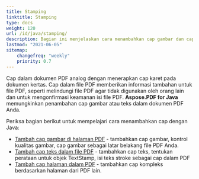 ```yaml
---
title: Stamping 
linktitle: Stamping
type: docs
weight: 120
url: /id/java/stamping/
description: Bagian ini menjelaskan cara menambahkan cap gambar dan cap teks ke halaman PDF.
lastmod: "2021-06-05"
sitemap:
    changefreq: "weekly"
    priority: 0.7
---
```


Cap dalam dokumen PDF analog dengan menerapkan cap karet pada dokumen kertas. Cap dalam file PDF memberikan informasi tambahan untuk file PDF, seperti melindungi file PDF agar tidak digunakan oleh orang lain dan untuk mengonfirmasi keamanan isi file PDF. **Aspose.PDF for Java** memungkinkan penambahan cap gambar atau teks dalam dokumen PDF Anda.

Periksa bagian berikut untuk mempelajari cara menambahkan cap dengan Java:

- [Tambah cap gambar di halaman PDF](/pdf/id/java/image-stamps-in-pdf-page/) - tambahkan cap gambar, kontrol kualitas gambar, cap gambar sebagai latar belakang file PDF Anda.
- [Tambah cap teks dalam file PDF](/pdf/id/java/text-stamps-in-the-pdf-file/) - tambahkan cap teks, tentukan perataan untuk objek TextStamp, isi teks stroke sebagai cap dalam PDF
- [Tambah cap halaman dalam PDF](/pdf/id/java/page-stamps-in-the-pdf-file/) - tambahkan cap kompleks berdasarkan halaman dari PDF lain.